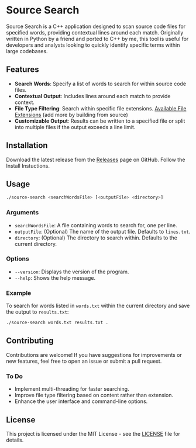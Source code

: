 # Source Search 
Source Search is a C++ application designed to scan source code files for specified words, providing contextual lines around each match. Originally written in Python by a friend and ported to C++ by me, this tool is useful for developers and analysts looking to quickly identify specific terms within large codebases.

## Features

- **Search Words**: Specify a list of words to search for within source code files.
- **Contextual Output**: Includes lines around each match to provide context.
- **File Type Filtering**: Search within specific file extensions. [Available File Extensions](https://github.com/DanielLMcGuire/Source-Scanner/blob/main/src/extensions.hpp) (add more by building from source)
- **Customizable Output**: Results can be written to a specified file or split into multiple files if the output exceeds a line limit.

## Installation

Download the latest release from the [Releases](https://github.com/DanielLMcGuire/Source-Scanner/releases) page on GitHub. Follow the Install Instuctions.

## Usage

```bash
./source-search <searchWordsFile> [<outputFile> <directory>]
```

### Arguments

- `searchWordsFile`: A file containing words to search for, one per line.
- `outputFile`: (Optional) The name of the output file. Defaults to `lines.txt`.
- `directory`: (Optional) The directory to search within. Defaults to the current directory.

### Options

- `--version`: Displays the version of the program.
- `--help`: Shows the help message.

### Example

To search for words listed in `words.txt` within the current directory and save the output to `results.txt`:

```bash
./source-search words.txt results.txt .
```

## Contributing

Contributions are welcome! If you have suggestions for improvements or new features, feel free to open an issue or submit a pull request.

### To Do

- Implement multi-threading for faster searching.
- Improve file type filtering based on content rather than extension.
- Enhance the user interface and command-line options.

## License

This project is licensed under the MIT License - see the [LICENSE](LICENSE) file for details.
